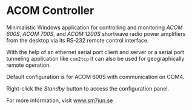 # ACOM Controller

Minimalistic Windows application for controlling and monitoring *ACOM 600S*, 
*ACOM 700S*, and *ACOM 1200S* shortwave radio power amplifiers from the desktop
via its RS-232 remote control interface. 

With the help of an ethernet serial port client and server or a serial port 
tunneling application like `com2tcp` it can also be used for geographically 
remote operation. 

Default configuration is for ACOM 600S with communication on COM4. 

Right-click the *Standby* button to access the configuration panel.

For more information, visit www.sm7iun.se